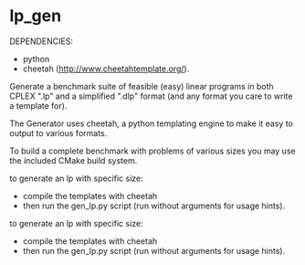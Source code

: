 lp_gen
======

DEPENDENCIES: 

* python
* cheetah (http://www.cheetahtemplate.org/).

Generate a benchmark suite of feasible (easy) linear programs
in both CPLEX ".lp" and a simplified ".dlp" format (and any format you care to write a template for).

The Generator uses cheetah, a python templating engine to make it easy to output to various formats.

To build a complete benchmark with problems of various sizes you may use the included CMake build system.

to generate an lp with specific size:

* compile the templates with cheetah
* then run the gen_lp.py script (run without arguments for usage hints).

to generate an lp with specific size:

* compile the templates with cheetah
* then run the gen_lp.py script (run without arguments for usage hints).

